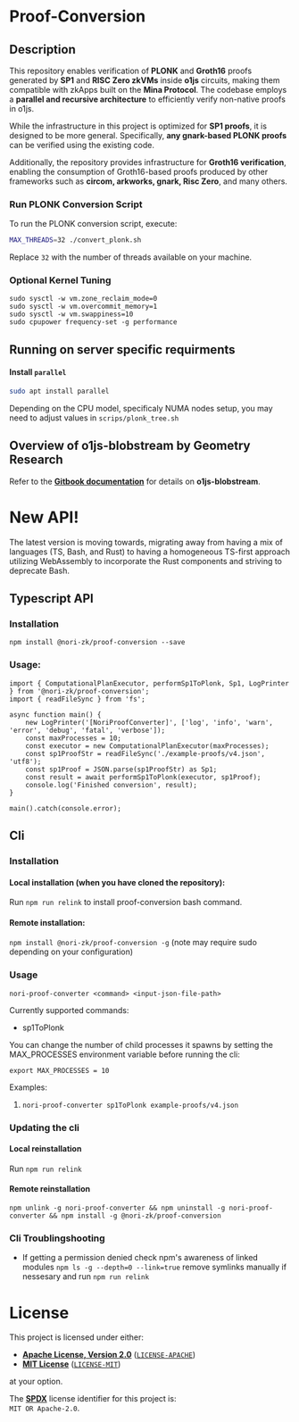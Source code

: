 # Proof-Conversion

## Description

This repository enables verification of **PLONK** and **Groth16** proofs generated by **SP1** and **RISC Zero zkVMs** inside **o1js** circuits, making them compatible with zkApps built on the **Mina Protocol**. The codebase employs a **parallel and recursive architecture** to efficiently verify non-native proofs in o1js.

While the infrastructure in this project is optimized for **SP1 proofs**, it is designed to be more general. Specifically, **any gnark-based PLONK proofs** can be verified using the existing code.

Additionally, the repository provides infrastructure for **Groth16 verification**, enabling the consumption of Groth16-based proofs produced by other frameworks such as **circom, arkworks, gnark, Risc Zero**, and many others.

### Run PLONK Conversion Script

To run the PLONK conversion script, execute:

```sh
MAX_THREADS=32 ./convert_plonk.sh
```

Replace `32` with the number of threads available on your machine.

### Optional Kernel Tuning

```
sudo sysctl -w vm.zone_reclaim_mode=0
sudo sysctl -w vm.overcommit_memory=1
sudo sysctl -w vm.swappiness=10
sudo cpupower frequency-set -g performance
```

## Running on server specific requirments

#### Install `parallel`

```sh
sudo apt install parallel
```

Depending on the CPU model, specificaly NUMA nodes setup, you may need to adjust values in
`scrips/plonk_tree.sh`

## Overview of o1js-blobstream by Geometry Research

Refer to the **[Gitbook documentation](https://o1js-blobstream.gitbook.io/o1js-blobstream)** for details on **o1js-blobstream**.

# New API!

The latest version is moving towards, migrating away from having a mix of languages (TS, Bash, and Rust) to having a homogeneous TS-first approach utilizing WebAssembly to incorporate the Rust components and striving to deprecate Bash.

## Typescript API

### Installation

```
npm install @nori-zk/proof-conversion --save
```

### Usage:

```
import { ComputationalPlanExecutor, performSp1ToPlonk, Sp1, LogPrinter } from '@nori-zk/proof-conversion';
import { readFileSync } from 'fs';

async function main() {
    new LogPrinter('[NoriProofConverter]', ['log', 'info', 'warn', 'error', 'debug', 'fatal', 'verbose']);
    const maxProcesses = 10;
    const executor = new ComputationalPlanExecutor(maxProcesses);
    const sp1ProofStr = readFileSync('./example-proofs/v4.json', 'utf8');
    const sp1Proof = JSON.parse(sp1ProofStr) as Sp1;
    const result = await performSp1ToPlonk(executor, sp1Proof);
    console.log('Finished conversion', result);
}

main().catch(console.error);
```

## Cli

### Installation

#### Local installation (when you have cloned the repository):

Run `npm run relink` to install proof-conversion bash command.

#### Remote installation:

`npm install @nori-zk/proof-conversion -g` (note may require sudo depending on your configuration)

### Usage

```
nori-proof-converter <command> <input-json-file-path>
```

Currently supported commands:
 
- sp1ToPlonk

You can change the number of child processes it spawns by setting the MAX_PROCESSES environment variable before running the cli:

```
export MAX_PROCESSES = 10
```

Examples:

1. `nori-proof-converter sp1ToPlonk example-proofs/v4.json `

### Updating the cli

#### Local reinstallation

Run `npm run relink`

#### Remote reinstallation 

`npm unlink -g nori-proof-converter && npm uninstall -g nori-proof-converter && npm install -g @nori-zk/proof-conversion`

### Cli Troublingshooting

- If getting a permission denied check npm's awareness of linked modules `npm ls -g --depth=0 --link=true` remove symlinks manually if nessesary and run `npm run relink`

# License

This project is licensed under either:

- **[Apache License, Version 2.0](https://www.apache.org/licenses/LICENSE-2.0)** ([`LICENSE-APACHE`](LICENSE-APACHE))
- **[MIT License](https://opensource.org/licenses/MIT)** ([`LICENSE-MIT`](LICENSE-MIT))

at your option.

The **[SPDX](https://spdx.dev)** license identifier for this project is:  
`MIT OR Apache-2.0`.